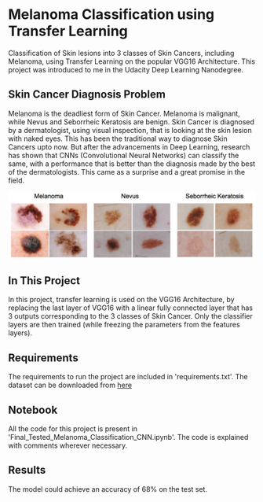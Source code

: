 # Melanoma Classification using Transfer Learning

Classification of Skin lesions into 3 classes of Skin Cancers, including Melanoma, using Transfer Learning on the popular VGG16 Architecture. This project was introduced to me in the Udacity Deep Learning Nanodegree.

## Skin Cancer Diagnosis Problem

Melanoma is the deadliest form of Skin Cancer. Melanoma is malignant, while Nevus and Seborrheic Keratosis are benign. Skin Cancer is diagnosed by a dermatologist, using visual inspection, that is looking at the skin lesion with naked eyes. This has been the traditional way to diagnose Skin Cancers upto now. But after the advancements in Deep Learning, research has shown that CNNs (Convolutional Neural Networks) can classify the same, with a performance that is better than the diagnosis made by the best of the dermatologists. This came as a surprise and a great promise in the field.

![](skin-disease-classes.png)

## In This Project

In this project, transfer learning is used on the VGG16 Architecture, by replacing the last layer of VGG16 with a linear fully connected layer that has 3 outputs corresponding to the 3 classes of Skin Cancer. Only the classifier layers are then trained (while freezing the parameters from the features layers). 

## Requirements

The requirements to run the project are included in 'requirements.txt'.
The dataset can be downloaded from [here](https://github.com/udacity/dermatologist-ai.git)

## Notebook

All the code for this project is present in 'Final_Tested_Melanoma_Classification_CNN.ipynb'. The code is explained with comments wherever necessary.

## Results

The model could achieve an accuracy of 68% on the test set.
